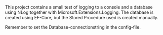 This project contains a small test of logging to a console and a database using NLog together with Microsoft.Extensions.Logging.
The database is created using EF-Core, but the Stored Procedure used is created manually.

Remember to set the Database-connectionstring in the config-file.